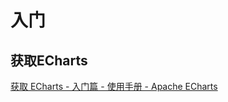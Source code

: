 # 入门

## 获取ECharts

[获取 ECharts - 入门篇 - 使用手册 - Apache ECharts](https://echarts.apache.org/handbook/zh/basics/download)

